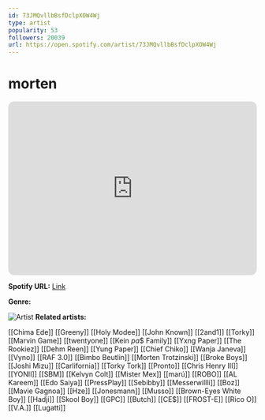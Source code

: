 ```yaml
---
id: 73JMQvllbBsfDclpXOW4Wj
type: artist
popularity: 53
followers: 20039
url: https://open.spotify.com/artist/73JMQvllbBsfDclpXOW4Wj
---
```

# morten

<iframe style="border-radius:12px" src="https://open.spotify.com/embed/artist/73JMQvllbBsfDclpXOW4Wj" width="100%" height="352" frameBorder="0" allowfullscreen="" allow="autoplay; clipboard-write; encrypted-media; fullscreen; picture-in-picture" loading="lazy"></iframe>

**Spotify URL:** [Link](https://open.spotify.com/artist/73JMQvllbBsfDclpXOW4Wj)

**Genre:** 

![Artist](https://i.scdn.co/image/ab6761610000e5eb3fc98da686c3d3fe08f3f846)
**Related artists:**

[[Chima Ede]]
[[Greeny]]
[[Holy Modee]]
[[John Known]]
[[2and1]]
[[Torky]]
[[Marvin Game]]
[[twentyone]]
[[Kein $pa$$ Family]]
[[Yxng Paper]]
[[The Rookiez]]
[[Dehm Reen]]
[[Yung Paper]]
[[Chief Chiko]]
[[Wanja Janeva]]
[[Vyno]]
[[RAF 3.0]]
[[Bimbo Beutlin]]
[[Morten Trotzinski]]
[[Broke Boys]]
[[Joshi Mizu]]
[[Carlifornia]]
[[Torky Tork]]
[[Pronto]]
[[Chris Henry III]]
[[YONII]]
[[SBM]]
[[Kelvyn Colt]]
[[Mister Mex]]
[[marú]]
[[ROBO]]
[[AL Kareem]]
[[Edo Saiya]]
[[PressPlay]]
[[Sebibby]]
[[Messerwillli]]
[[Boz]]
[[Mavie Gagnoa]]
[[Hze]]
[[Jonesmann]]
[[Musso]]
[[Brown-Eyes White Boy]]
[[Hadji]]
[[Skool Boy]]
[[GPC]]
[[Butch]]
[[CE$]]
[[FROST-E]]
[[Rico O]]
[[V.A.]]
[[Lugatti]]
